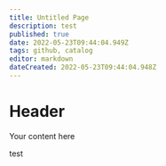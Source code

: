 ```yaml
---
title: Untitled Page
description: test
published: true
date: 2022-05-23T09:44:04.949Z
tags: github, catalog
editor: markdown
dateCreated: 2022-05-23T09:44:04.948Z
---
```


# Header
Your content here

test
